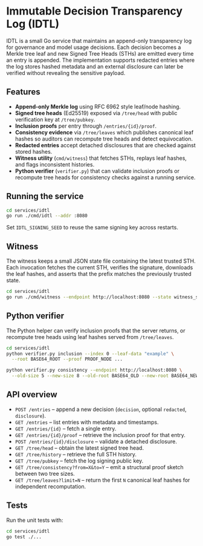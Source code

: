 # Immutable Decision Transparency Log (IDTL)

IDTL is a small Go service that maintains an append-only transparency log for governance and model
usage decisions. Each decision becomes a Merkle tree leaf and new Signed Tree Heads (STHs) are
emitted every time an entry is appended. The implementation supports redacted entries where the
log stores hashed metadata and an external disclosure can later be verified without revealing the
sensitive payload.

## Features

- **Append-only Merkle log** using RFC 6962 style leaf/node hashing.
- **Signed tree heads** (Ed25519) exposed via `/tree/head` with public verification key at
  `/tree/pubkey`.
- **Inclusion proofs** per entry through `/entries/{id}/proof`.
- **Consistency evidence** via `/tree/leaves` which publishes canonical leaf hashes so auditors can
  recompute tree heads and detect equivocation.
- **Redacted entries** accept detached disclosures that are checked against stored hashes.
- **Witness utility** (`cmd/witness`) that fetches STHs, replays leaf hashes, and flags inconsistent
  histories.
- **Python verifier** (`verifier.py`) that can validate inclusion proofs or recompute tree heads for
  consistency checks against a running service.

## Running the service

```bash
cd services/idtl
go run ./cmd/idtl --addr :8080
```

Set `IDTL_SIGNING_SEED` to reuse the same signing key across restarts.

## Witness

The witness keeps a small JSON state file containing the latest trusted STH. Each invocation
fetches the current STH, verifies the signature, downloads the leaf hashes, and asserts that the
prefix matches the previously trusted state.

```bash
cd services/idtl
go run ./cmd/witness --endpoint http://localhost:8080 --state witness_state.json
```

## Python verifier

The Python helper can verify inclusion proofs that the server returns, or recompute tree heads using
leaf hashes served from `/tree/leaves`.

```bash
cd services/idtl
python verifier.py inclusion --index 0 --leaf-data "example" \
  --root BASE64_ROOT --proof PROOF_NODE ...

python verifier.py consistency --endpoint http://localhost:8080 \
  --old-size 5 --new-size 8 --old-root BASE64_OLD --new-root BASE64_NEW
```

## API overview

- `POST /entries` – append a new decision (`decision`, optional `redacted`, `disclosure`).
- `GET /entries` – list entries with metadata and timestamps.
- `GET /entries/{id}` – fetch a single entry.
- `GET /entries/{id}/proof` – retrieve the inclusion proof for that entry.
- `POST /entries/{id}/disclosure` – validate a detached disclosure.
- `GET /tree/head` – obtain the latest signed tree head.
- `GET /tree/history` – retrieve the full STH history.
- `GET /tree/pubkey` – fetch the log signing public key.
- `GET /tree/consistency?from=X&to=Y` – emit a structural proof sketch between two tree sizes.
- `GET /tree/leaves?limit=N` – return the first `N` canonical leaf hashes for independent
  recomputation.

## Tests

Run the unit tests with:

```bash
cd services/idtl
go test ./...
```
